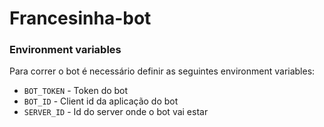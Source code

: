# Francesinha-bot

### Environment variables

Para correr o bot é necessário definir as seguintes environment variables:

- `BOT_TOKEN` - Token do bot
- `BOT_ID` - Client id da aplicação do bot
- `SERVER_ID` - Id do server onde o bot vai estar
